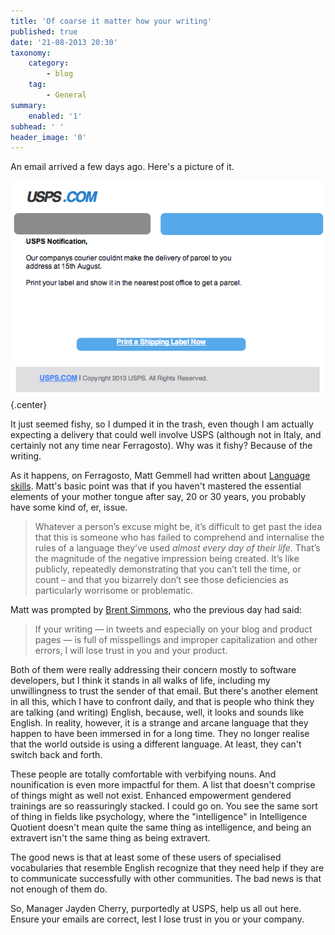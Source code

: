 ```yaml
---
title: 'Of coarse it matter how your writing'
published: true
date: '21-08-2013 20:30'
taxonomy:
    category:
        - blog
    tag:
        - General
summary:
    enabled: '1'
subhead: ' '
header_image: '0'
---
```


An email arrived a few days ago. Here's a picture of it.

![Email](usps.png){.center} 

It just seemed fishy, so I dumped it in the trash, even though I am actually expecting a delivery that could well involve USPS (although not in Italy, and certainly not any time near Ferragosto). Why was it fishy? Because of the writing. 

As it happens, on Ferragosto, Matt Gemmell had written about [Language skills](http://mattgemmell.com/2013/08/15/language-skills/). Matt's basic point was that if you haven't mastered the essential elements of your mother tongue after say, 20 or 30 years, you probably have some kind of, er, issue.

> Whatever a person’s excuse might be, it’s difficult to get past the idea that this is someone who has failed to comprehend and internalise the rules of a language they’ve used *almost every day of their life*. That’s the magnitude of the negative impression being created. It’s like publicly, repeatedly demonstrating that you can’t tell the time, or count – and that you bizarrely don’t see those deficiencies as particularly worrisome or problematic.

Matt was prompted by [Brent Simmons](http://inessential.com/2013/08/14/commas_for_developers), who the previous day had said:

> If your writing — in tweets and especially on your blog and product pages — is full of misspellings and improper capitalization and other errors, I will lose trust in you and your product.

Both of them were really addressing their concern mostly to software developers, but I think it stands in all walks of life, including my unwillingness to trust the sender of that email. But there's another element in all this, which I have to confront daily, and that is people who think they are talking (and writing) English, because, well, it looks and sounds like English. In reality, however, it is a strange and arcane language that they happen to have been immersed in for a long time. They no longer realise that the world outside is using a different language. At least, they can't switch back and forth.

These people are totally comfortable with verbifying nouns. And nounification is even more impactful for them. A list that doesn't comprise of things might as well not exist. Enhanced empowerment gendered trainings are so reassuringly stacked. I could go on. You see the same sort of thing in fields like psychology, where the "intelligence" in Intelligence Quotient doesn't mean quite the same thing as intelligence, and being an extravert isn't the same thing as being extravert.

The good news is that at least some of these users of specialised vocabularies that resemble English recognize that they need help if they are to communicate successfully with other communities. The bad news is that not enough of them do.

So, Manager Jayden Cherry, purportedly at USPS, help us all out here. Ensure your emails are correct, lest I lose trust in you or your company.